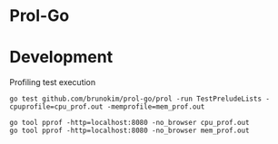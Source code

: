 # Prol-Go

# Development

Profiling test execution

```
go test github.com/brunokim/prol-go/prol -run TestPreludeLists -cpuprofile=cpu_prof.out -memprofile=mem_prof.out

go tool pprof -http=localhost:8080 -no_browser cpu_prof.out
go tool pprof -http=localhost:8080 -no_browser mem_prof.out
```
